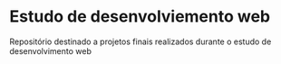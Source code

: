 <h1>Estudo de desenvolviemento web</h1>
Repositório destinado a projetos finais realizados durante o estudo de desenvolvimento web
